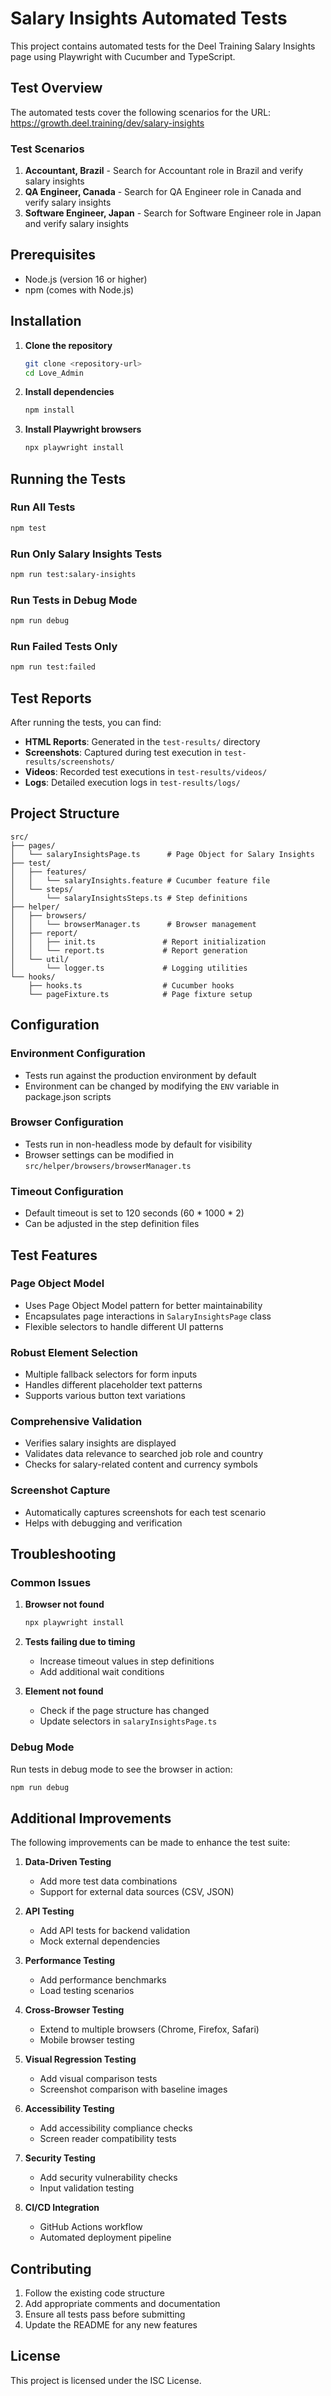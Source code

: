 # Salary Insights Automated Tests

This project contains automated tests for the Deel Training Salary Insights page using Playwright with Cucumber and TypeScript.

## Test Overview

The automated tests cover the following scenarios for the URL: https://growth.deel.training/dev/salary-insights

### Test Scenarios
1. **Accountant, Brazil** - Search for Accountant role in Brazil and verify salary insights
2. **QA Engineer, Canada** - Search for QA Engineer role in Canada and verify salary insights  
3. **Software Engineer, Japan** - Search for Software Engineer role in Japan and verify salary insights

## Prerequisites

- Node.js (version 16 or higher)
- npm (comes with Node.js)

## Installation

1. **Clone the repository**
   ```bash
   git clone <repository-url>
   cd Love_Admin
   ```

2. **Install dependencies**
   ```bash
   npm install
   ```

3. **Install Playwright browsers**
   ```bash
   npx playwright install
   ```

## Running the Tests

### Run All Tests
```bash
npm test
```

### Run Only Salary Insights Tests
```bash
npm run test:salary-insights
```

### Run Tests in Debug Mode
```bash
npm run debug
```

### Run Failed Tests Only
```bash
npm run test:failed
```

## Test Reports

After running the tests, you can find:
- **HTML Reports**: Generated in the `test-results/` directory
- **Screenshots**: Captured during test execution in `test-results/screenshots/`
- **Videos**: Recorded test executions in `test-results/videos/`
- **Logs**: Detailed execution logs in `test-results/logs/`

## Project Structure

```
src/
├── pages/
│   └── salaryInsightsPage.ts      # Page Object for Salary Insights
├── test/
│   ├── features/
│   │   └── salaryInsights.feature # Cucumber feature file
│   └── steps/
│       └── salaryInsightsSteps.ts # Step definitions
├── helper/
│   ├── browsers/
│   │   └── browserManager.ts      # Browser management
│   ├── report/
│   │   ├── init.ts               # Report initialization
│   │   └── report.ts             # Report generation
│   └── util/
│       └── logger.ts             # Logging utilities
└── hooks/
    ├── hooks.ts                  # Cucumber hooks
    └── pageFixture.ts            # Page fixture setup
```

## Configuration

### Environment Configuration
- Tests run against the production environment by default
- Environment can be changed by modifying the `ENV` variable in package.json scripts

### Browser Configuration
- Tests run in non-headless mode by default for visibility
- Browser settings can be modified in `src/helper/browsers/browserManager.ts`

### Timeout Configuration
- Default timeout is set to 120 seconds (60 * 1000 * 2)
- Can be adjusted in the step definition files

## Test Features

### Page Object Model
- Uses Page Object Model pattern for better maintainability
- Encapsulates page interactions in `SalaryInsightsPage` class
- Flexible selectors to handle different UI patterns

### Robust Element Selection
- Multiple fallback selectors for form inputs
- Handles different placeholder text patterns
- Supports various button text variations

### Comprehensive Validation
- Verifies salary insights are displayed
- Validates data relevance to searched job role and country
- Checks for salary-related content and currency symbols

### Screenshot Capture
- Automatically captures screenshots for each test scenario
- Helps with debugging and verification

## Troubleshooting

### Common Issues

1. **Browser not found**
   ```bash
   npx playwright install
   ```

2. **Tests failing due to timing**
   - Increase timeout values in step definitions
   - Add additional wait conditions

3. **Element not found**
   - Check if the page structure has changed
   - Update selectors in `salaryInsightsPage.ts`

### Debug Mode
Run tests in debug mode to see the browser in action:
```bash
npm run debug
```

## Additional Improvements

The following improvements can be made to enhance the test suite:

1. **Data-Driven Testing**
   - Add more test data combinations
   - Support for external data sources (CSV, JSON)

2. **API Testing**
   - Add API tests for backend validation
   - Mock external dependencies

3. **Performance Testing**
   - Add performance benchmarks
   - Load testing scenarios

4. **Cross-Browser Testing**
   - Extend to multiple browsers (Chrome, Firefox, Safari)
   - Mobile browser testing

5. **Visual Regression Testing**
   - Add visual comparison tests
   - Screenshot comparison with baseline images

6. **Accessibility Testing**
   - Add accessibility compliance checks
   - Screen reader compatibility tests

7. **Security Testing**
   - Add security vulnerability checks
   - Input validation testing

8. **CI/CD Integration**
   - GitHub Actions workflow
   - Automated deployment pipeline

## Contributing

1. Follow the existing code structure
2. Add appropriate comments and documentation
3. Ensure all tests pass before submitting
4. Update the README for any new features

## License

This project is licensed under the ISC License.
